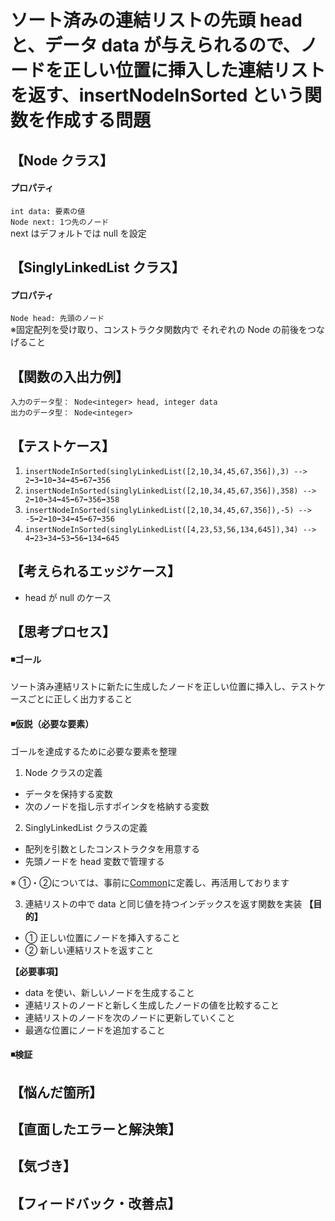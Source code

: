 # ソート済みの連結リストの先頭 head と、データ data が与えられるので、ノードを正しい位置に挿入した連結リストを返す、insertNodeInSorted という関数を作成する問題


## 【Node クラス】
#### プロパティ
`int data: 要素の値`   
`Node next: 1つ先のノード`  
next はデフォルトでは null を設定  

## 【SinglyLinkedList クラス】
#### プロパティ
`Node head: 先頭のノード`  
※固定配列を受け取り、コンストラクタ関数内で それぞれの Node の前後をつなげること  

## 【関数の入出力例】
`入力のデータ型： Node<integer> head, integer data`  
`出力のデータ型： Node<integer>`  


## 【テストケース】
1. `insertNodeInSorted(singlyLinkedList([2,10,34,45,67,356]),3) --> 2➡3➡10➡34➡45➡67➡356`  
2. `insertNodeInSorted(singlyLinkedList([2,10,34,45,67,356]),358) --> 2➡10➡34➡45➡67➡356➡358`  
3. `insertNodeInSorted(singlyLinkedList([2,10,34,45,67,356]),-5) --> -5➡2➡10➡34➡45➡67➡356`  
4. `insertNodeInSorted(singlyLinkedList([4,23,53,56,134,645]),34) --> 4➡23➡34➡53➡56➡134➡645`  
  

## 【考えられるエッジケース】
- head が null のケース  


## 【思考プロセス】
#### ◾️ゴール  
ソート済み連結リストに新たに生成したノードを正しい位置に挿入し、テストケースごとに正しく出力すること  

#### ◾️仮説（必要な要素）  
ゴールを達成するために必要な要素を整理  
  
1. Node クラスの定義  
- データを保持する変数  
- 次のノードを指し示すポインタを格納する変数  
  
2. SinglyLinkedList クラスの定義  
- 配列を引数としたコンストラクタを用意する  
- 先頭ノードを head 変数で管理する  
  
※ ①・②については、事前に[Common](../Common/js)に定義し、再活用しております  
  
3. 連結リストの中で data と同じ値を持つインデックスを返す関数を実装
**【目的】**
- ① 正しい位置にノードを挿入すること 
- ② 新しい連結リストを返すこと  
  
**【必要事項】** 
- data を使い、新しいノードを生成すること  
- 連結リストのノードと新しく生成したノードの値を比較すること  
- 連結リストのノードを次のノードに更新していくこと  
- 最適な位置にノードを追加すること  

#### ◾️検証  


## 【悩んだ箇所】


## 【直面したエラーと解決策】


## 【気づき】


## 【フィードバック・改善点】

